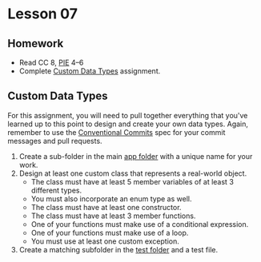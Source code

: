 # Lesson 07

## Homework

* Read CC 8, [PIE][pie-book] 4–6
* Complete [Custom Data Types](#custom-data-types) assignment.

## Custom Data Types

For this assignment, you will need to pull together everything that you've learned up to this point to design and create your own data types. Again, remember to use the [Conventional Commits][conventional-commits] spec for your commit messages and pull requests.

1. Create a sub-folder in the main [app folder][lesson7-folder] with a unique name for your work.
2. Design at least one custom class that represents a real-world object.
    * The class must have at least 5 member variables of at least 3 different types.
    * You must also incorporate an enum type as well.
    * The class must have at least one constructor.
    * The class must have at least 3 member functions.
    * One of your functions must make use of a conditional expression.
    * One of your functions must make use of a loop.
    * You must use at least one custom exception.
3. Create a matching subfolder in the [test folder][test-folder] and a test file.

[pie-book]: https://github.com/shshankar1/ebooks/blob/master/Programming%20Interviews%20Exposed.PDF
[lesson7-folder]: ./objects/objects_app/src/main/java/com/codedifferently/lesson7/
[test-folder]: ./objects/objects_app/src/test/java/com/codedifferently/lesson7/
[conventional-commits]: https://www.conventionalcommits.org/en/v3.0.0/

